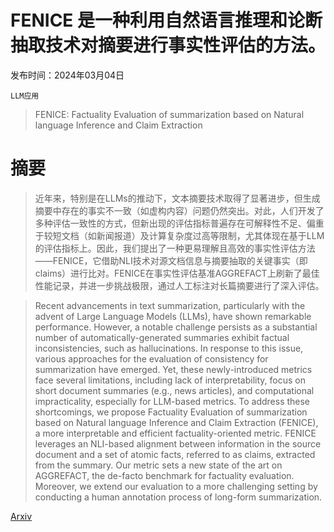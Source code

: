 # FENICE 是一种利用自然语言推理和论断抽取技术对摘要进行事实性评估的方法。

发布时间：2024年03月04日

`LLM应用`

> FENICE: Factuality Evaluation of summarization based on Natural language Inference and Claim Extraction

# 摘要

> 近年来，特别是在LLMs的推动下，文本摘要技术取得了显著进步，但生成摘要中存在的事实不一致（如虚构内容）问题仍然突出。对此，人们开发了多种评估一致性的方式，但新出现的评估指标普遍存在可解释性不足、偏重于较短文档（如新闻报道）及计算复杂度过高等限制，尤其体现在基于LLM的评估指标上。因此，我们提出了一种更易理解且高效的事实性评估方法——FENICE，它借助NLI技术对源文档信息与摘要抽取的关键事实（即claims）进行比对。FENICE在事实性评估基准AGGREFACT上刷新了最佳性能记录，并进一步挑战极限，通过人工标注对长篇摘要进行了深入评估。

> Recent advancements in text summarization, particularly with the advent of Large Language Models (LLMs), have shown remarkable performance. However, a notable challenge persists as a substantial number of automatically-generated summaries exhibit factual inconsistencies, such as hallucinations. In response to this issue, various approaches for the evaluation of consistency for summarization have emerged. Yet, these newly-introduced metrics face several limitations, including lack of interpretability, focus on short document summaries (e.g., news articles), and computational impracticality, especially for LLM-based metrics. To address these shortcomings, we propose Factuality Evaluation of summarization based on Natural language Inference and Claim Extraction (FENICE), a more interpretable and efficient factuality-oriented metric. FENICE leverages an NLI-based alignment between information in the source document and a set of atomic facts, referred to as claims, extracted from the summary. Our metric sets a new state of the art on AGGREFACT, the de-facto benchmark for factuality evaluation. Moreover, we extend our evaluation to a more challenging setting by conducting a human annotation process of long-form summarization.

[Arxiv](https://arxiv.org/abs/2403.02270)